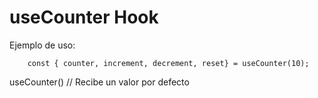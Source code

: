 # useCounter Hook

Ejemplo de uso:

```
    const { counter, increment, decrement, reset} = useCounter(10);
```
useCounter() // Recibe un valor por defecto